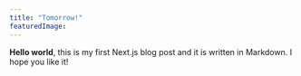 ```yaml
---
title: "Tomorrow!"
featuredImage:
---
```


**Hello world**, this is my first Next.js blog post and it is written in Markdown.
I hope you like it!
